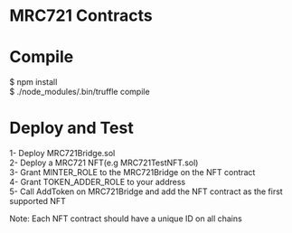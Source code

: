 # MRC721 Contracts

# Compile
$ npm install  
$ ./node_modules/.bin/truffle compile  

# Deploy and Test

1- Deploy MRC721Bridge.sol  
2- Deploy a MRC721 NFT(e.g MRC721TestNFT.sol)  
3- Grant MINTER_ROLE to the MRC721Bridge on the NFT contract  
4- Grant TOKEN_ADDER_ROLE to your address  
5- Call AddToken on MRC721Bridge and add the NFT contract as the first supported NFT  
  
Note: Each NFT contract should have a unique ID on all chains

